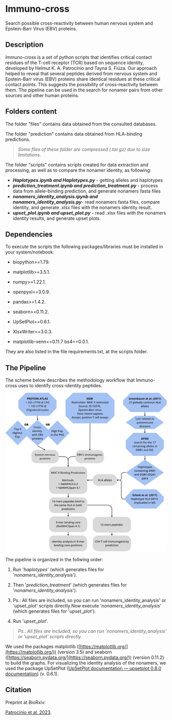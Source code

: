 # Immuno-cross

Search possible cross-reactivity between human nervous system and Epstein-Barr Virus (EBV) proteins.

## Description

*Immuno-cross* is a set of python scripts that identifies critical contact residues of the T-cell receptor (TCR) based on sequence identity, developed by Helmut K. A. Patrocínio and Tayná S. Fiúza. Our approach helped to reveal that several peptides derived from nervous system and Epstein-Barr virus (EBV) proteins share identical residues at these critical contact points. This suggests the possibility of cross-reactivity between them. The pipeline can be used in the search for nonamer pairs from other sources and other human proteins.

## Folders content

The folder "files" contains data obtained from the consulted databases.

The folder "prediction" contains data obtained from HLA-binding predictions.

> *Some files of these folder are compressed (.tar.gz) due to size limitations.*

The folder "scripts" contains scripts created for data extraction and processing, as well as to compare the nonamer identity, as following:

* ***Haplotypes.ipynb and Haplotypes.py*** - getting alleles and haplotypes
* ***prediction_treatment.ipynb and prediction_treatment.py*** - process data from allele-binding prediction, and generate nonamers fasta files 
* ***nonamers_identity_analysis.ipynb and nonamers_identity_analysis.py***- read nonamers fasta files, compare identity, and generate .xlsx files with the nonamers identity result.
* ***upset_plot.ipynb and upset_plot.py*** - read .xlsx files with the nonamers identity results, and generate upset plots.

## Dependencies

To execute the scripts the following packages/libraries must be installed in your system/notebook:

- biopython>=1.79.

- matplotlib>=3.5.1.

- numpy>=1.22.1.

- openpyxl==3.0.9.

- pandas>=1.4.2.

- seaborn>=0.11.2.

- UpSetPlot==0.6.1.

- XlsxWriter==3.0.3.

- matplotlib-venn==0.11.7
  bs4==0.0.1.

They are also listed in the file requirements.txt, at the scripts folder.

## The Pipeline

The scheme below describes the methodology workflow that Immuno-cross uses to identify cross-identity peptides. 

![](pipeline.jpg)

The pipeline is organized in the follwing order:  

1. Run '*haplotypes*' (which generates files for '*nonamers_identity_analysis*').

2. Then '*prediction_treatment*' (which generates files for '*nonamers_identity_analysis*').

3. Ps.: All files are included, so you can run 'nonamers_identity_analysis' or 'upset_plot' scripts directly.Now execute '*nonamers_identity_analysis*' (which generates files for '*upset_plot*').

4.  Run '*upset_plot*'.

>  *Ps.: All files are included, so you can run 'nonamers_identity_analysis' or 'upset_plot' scripts directly.*

We used the packages matplotlib ([https://matplotlib.org/](https://matplotlib.org/)) (version 3.5) and seaborn ([https://seaborn.pydata.org/](https://seaborn.pydata.org/)) (version 0.11.2) to build the graphs. For visualizing the identity analysis of the nonamers, we used the package UpSetPlot ([UpSetPlot documentation — upsetplot 0.8.0 documentation](https://upsetplot.readthedocs.io/en/stable/)) (v. 0.6.1).

## Citation

Preprint at BioRxiv:

[Patrocinio et al. 2023]().

